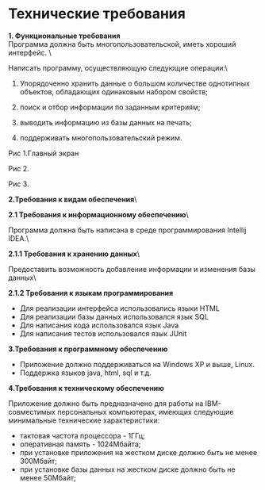 # Технические требования

**1. Функциональные требования**\
Программа должна быть многопользовательской, иметь хороший интерфейс. \

Написать программу, осуществляющую следующие операции:\

1)  Упорядоченно хранить данные о большом количестве однотипных объектов, обладающих одинаковым набором свойств;


2) поиск и отбор информации по заданным критериям;


3) выводить информацию из базы данных на печать;


4) поддерживать многопользовательский режим.

Рис 1.Главный экран

Рис 2.

Рис 3.

**2.Требования к видам обеспечения**\

**2.1	Требования к информационному обеспечению**\

   Программа должна быть написана в среде программирования Intellij IDEA.\

**2.1.1	Требования к хранению данных**\

Предоставить возможность добавление информации и изменения базы данных\

**2.1.2 Требования к языкам программирования**
-	Для реализации интерфейса использовались языки HTML
-	Для реализации базы данных использовался язык SQL
-	Для написания кода использовался язык Java
-	Для написания тестов использовался язык JUnit

**3.Требования к программному обеспечению**
-	Приложение должно поддерживаться на Windows XP и выше, Linux.
- Поддержка языков java, html, sql и т.д.


**4.Требования к техническому обеспечению**


Приложение должно быть предназначено для работы на IBM-совместимых персональных компьютерах, имеющих следующие минимальные технические характеристики:
- тактовая частота процессора - 1ГГц;
- оперативная память - 1024Мбайта;
- при установке приложения на жестком диске должно быть не менее 300Мбайт;
- при установке базы данных на жестком диске должно быть не менее 50Мбайт;
